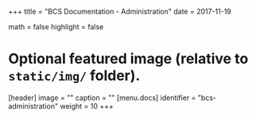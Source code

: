 +++
title = "BCS Documentation - Administration"
date = 2017-11-19

math = false
highlight = false

# Optional featured image (relative to `static/img/` folder).
[header]
image = ""
caption = ""
[menu.docs]
  identifier = "bcs-administration"
  weight = 10
+++